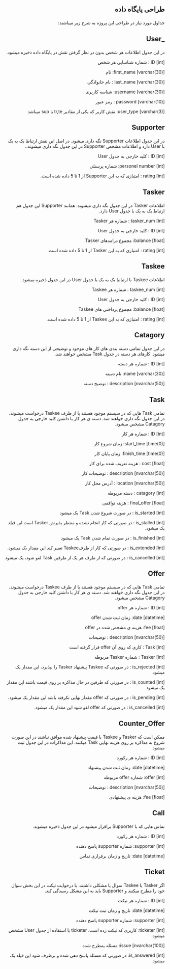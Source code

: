 ## <p dir='rtl' align='right'>طراحی پایگاه داده</p>
<p dir='rtl' align='right'>جداول مورد نیاز در طراحی این پروژه به شرح زیر میباشند:</p>

## <p dir='rtl' align='right'>_User</p>
<p dir='rtl' align='right'>در این جدول اطلاعات هر شخص بدون در نظر گرفتن نقش در پایگاه داده ذخیره میشود.</p>
<p dir='rtl' align='right'>ID [int] : شماره شناسایی هر شخص</p>
<p dir='rtl' align='right'>first_name [varchar(30)]: نام </p>
<p dir='rtl' align='right'>last_name [varchar(30)] : نام خانوادگی</p>
<p dir='rtl' align='right'>username [varchar(30)]: شناسه کاربری </p>
<p dir='rtl' align='right'>password [varchar(10)] : رمز عبور </p>
<p dir='rtl' align='right'>user_type [varchar(3)]: نقش کاربر که یکی از مقادیر tr,te یا sup میباشد </p>

## <p dir='rtl' align='right'>Supporter</p>
<p dir='rtl' align='right'>در این جدول اطلاعات Supporter نگه داری میشود. در اصل این نقش ارتباط یک به یک با User دارد و اطلاعات مشخص Supporter در این جدول نگه داری میشوند..</p>
<p dir='rtl' align='right'>ID [int] : کلید خارجی به جدول User</p>
<p dir='rtl' align='right'>personel number [int]: شماره پرسنلی </p>
<p dir='rtl' align='right'>rating [int] : امتیازی که به این Supporter از 1 تا 5 داده شده است.</p>


## <p dir='rtl' align='right'>Tasker</p>
<p dir='rtl' align='right'>اطلاعات Tasker در این جدول نگه داری میشوند. همانند Supporter این جدول هم ارتباط یک به یک با جدول User دارد.</p>
<p dir='rtl' align='right'>tasker_num [int] : شماره هر Tasker</p>
<p dir='rtl' align='right'>ID [int] : کلید خارجی به جدول User</p>
<p dir='rtl' align='right'>balance [float]: مجموع درامدهای Tasker </p>
<p dir='rtl' align='right'>rating [int] : امتیازی که به این Tasker از 1 تا 5 داده شده است.</p>


## <p dir='rtl' align='right'>Taskee</p>
<p dir='rtl' align='right'>اطلاعات Taskee با ارتباط یک به یک با جدول User در این جدول ذخیره میشود.</p>
<p dir='rtl' align='right'>taskee_num [int] : شماره هر Taskee</p>
<p dir='rtl' align='right'>ID [int] : کلید خارجی به جدول User</p>
<p dir='rtl' align='right'>balance [float]: مجموع پرداختی های Taskee </p>
<p dir='rtl' align='right'>rating [int] : امتیازی که به این Taskee از 1 تا 5 داده شده است.</p>



## <p dir='rtl' align='right'>Catagory</p>
<p dir='rtl' align='right'>در این جدول تمامی دسته بندی های کار های موجود و توضیحی از این دسته نگه داری میشود. کارهای هر دسته در جدول Task مشخص خواهند شد.</p>
<p dir='rtl' align='right'>ID [int] : شماره هر دسته</p>
<p dir='rtl' align='right'>name [varchar(30)]: نام دسته </p>
<p dir='rtl' align='right'>description [nvarchar(50)] : توضیح دسته</p>


## <p dir='rtl' align='right'>Task</p>
<p dir='rtl' align='right'>تمامی Task هایی که در سیستم موجود هستند یا از ظرف Taskee درخواست میشوند، در این جدول نگه داری خواهند شد. دسته ی هر کار با داشتن کلید خارجی به جدول Catagory مشخص میشود.</p>
<p dir='rtl' align='right'>ID [int] : شماره هر کار</p>
<p dir='rtl' align='right'>start_time [time(0)]: زمان شروع کار </p>
<p dir='rtl' align='right'>finish_time [time(0)]: زمان پایان کار </p>
<p dir='rtl' align='right'> cost [float] : هزینه تعریف شده برای کار</p>
<p dir='rtl' align='right'> description [nvarchar(50)] : توضیحات کار</p>
<p dir='rtl' align='right'> location [nvarchar(50)] : آدرس محل کار</p>
<p dir='rtl' align='right'> catagory [int] : دسته مربوطه</p>
<p dir='rtl' align='right'> final_offer [float] : هزینه توافقی</p>
<p dir='rtl' align='right'> is_started [int] : در صورت شروع شدن Task یک میشود</p>
<p dir='rtl' align='right'> is_stalled [int] : در صورتی که کار انجام نشده و منتظر پذیرش Tasker است این فیلد یک میشود.</p>
<p dir='rtl' align='right'> is_finished [int] : در صورت تمام شدن Task یک میشود</p>
<p dir='rtl' align='right'> is_extended [int] : در صورتی که کار از طرفTaskee تغییر کند این مقدار یک میشود.</p>
<p dir='rtl' align='right'> is_cancelled [int] : در صورتی که از طرف هر یک از طرفین Task لغو شود، یک میشود</p>


## <p dir='rtl' align='right'>Offer</p>
<p dir='rtl' align='right'>تمامی Task هایی که در سیستم موجود هستند یا از ظرف Taskee درخواست میشوند، در این جدول نگه داری خواهند شد. دسته ی هر کار با داشتن کلید خارجی به جدول Catagory مشخص میشود.</p>
<p dir='rtl' align='right'>ID [int] : شماره هر offer</p>
<p dir='rtl' align='right'>date [datetime]: زمان ثبت شدن offer </p>
<p dir='rtl' align='right'>fee [float]:  هزینه ی مشخص شده در offer</p>
<p dir='rtl' align='right'> description [nvarchar(50)] : توضیحات </p>
<p dir='rtl' align='right'> Task [int] : کاری که روی آن offer قرار گرفته است</p>
<p dir='rtl' align='right'> Tasker [int] : شماره Tasker مربوطه</p>
<p dir='rtl' align='right'> is_rejected [int] : در صورتی که Taskee پیشنهاد Tasker را نپذیرد، این مقدار یک میشود.</p>
<p dir='rtl' align='right'> is_counted [int] : در صورتی که طرفین در حال مذاکره بر روی قیمت باشند این مقدار یک میشود</p>
<p dir='rtl' align='right'> is_pending [int] : در صورتی که offer مقدار نهایی نکرفته باشد این مقدار یک میشود.</p>
<p dir='rtl' align='right'> is_cancelled [int] : در صورتی که offer لغو شود این مقدار یک میشود. </p>

## <p dir='rtl' align='right'>Counter_Offer</p>
<p dir='rtl' align='right'>ممکن است که Tasker و Taskee با قیمت پیشنهاد شده موافق نباشند در این صورت شروع به مذاکره بر روی هزینه نهایی Task میکنند. این مذاکرات در این جدول ثبت میشود.</p>
<p dir='rtl' align='right'>ID [int] : شماره هر رکورد</p>
<p dir='rtl' align='right'>date [datetime]: زمان ثبت شدن پیشنهاد </p>
<p dir='rtl' align='right'>offer [int]: شماره offer مربوطه</p>
<p dir='rtl' align='right'>description [nvarchar(50)] : توضیحات</p>
<p dir='rtl' align='right'>fee [float]:  هزینه ی پیشنهادی</p>

## <p dir='rtl' align='right'>Call</p>
<p dir='rtl' align='right'> تماس هایی که با Supporter براقرار میشود در این جدول ذخیره میشوند.</p>
<p dir='rtl' align='right'>ID [int] : شماره هر رکورد</p>
<p dir='rtl' align='right'>supporter [int]: شماره supporter پاسخ دهنده </p>
<p dir='rtl' align='right'>date [datetime]: تاریخ و زمان برقراری تماس</p>

## <p dir='rtl' align='right'>Ticket</p>
<p dir='rtl' align='right'> اگر Tasker یا Taskee سوال یا مشکلی داشتند، با درخوایت تیکت در این بخش سوال خود را مطرح میکنند و Supporter باید به این مشکل رسیدگی کند.</p>
<p dir='rtl' align='right'>ID [int] : شماره هر تیکت</p>
<p dir='rtl' align='right'>date [datetime]: تاریخ و زمان ثبت تیکت</p>
<p dir='rtl' align='right'>supporter [int]: شماره supporter پاسخ دهنده </p>
<p dir='rtl' align='right'>ticketer [int]: کاربری که تیکت زده است. ticketer با استفاده از جدول User مشخص میشود.</p>
<p dir='rtl' align='right'>issue [nvarchar(100)]: مسئله یمطرح شده </p>
<p dir='rtl' align='right'>is_answered [int]: در صورتی که مسئله پاسخ دهی شده و برطرف شود این فیلد یک میشود.</p>
